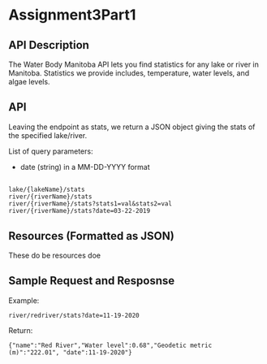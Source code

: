 # Assignment3Part1
## API Description  
The Water Body Manitoba API lets you find statistics for any lake or river in Manitoba.
Statistics we provide includes, temperature, water levels, and algae levels.


## API  

Leaving the endpoint as stats, we return a JSON object giving the stats of the specified lake/river.

List of query parameters:  
- date (string) in a MM-DD-YYYY format

##
    lake/{lakeName}/stats
    river/{riverName}/stats
    river/{riverName}/stats?stats1=val&stats2=val
    river/{riverName}/stats?date=03-22-2019


## Resources (Formatted as JSON)  

These do be resources doe
    

## Sample Request and Resposnse 

Example:
    
    river/redriver/stats?date=11-19-2020
    
Return:
    
    {"name":"Red River","Water level":0.68","Geodetic metric (m)":"222.01", "date":11-19-2020"}
